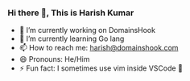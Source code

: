 ### Hi there 👋, This is Harish Kumar

- 🔭 I’m currently working on DomainsHook
- 🌱 I’m currently learning Go lang
- 📫 How to reach me: harish@domainshook.com
- 😄 Pronouns: He/Him
- ⚡ Fun fact: I sometimes use vim inside VSCode 🤫

